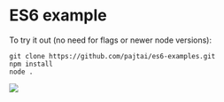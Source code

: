 # ES6 example

To try it out (no need for flags or newer node versions):

```
git clone https://github.com/pajtai/es6-examples.git
npm install
node .
```

![](http://g.recordit.co/kdRuzhvq5I.gif)
